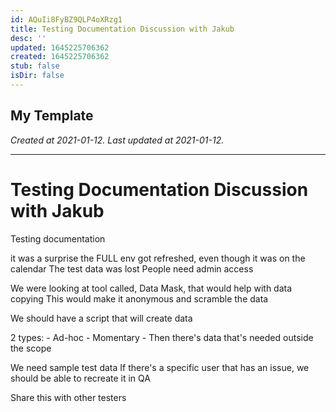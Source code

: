 ```yaml
---
id: AQuIi8FyBZ9QLP4oXRzg1
title: Testing Documentation Discussion with Jakub
desc: ''
updated: 1645225706362
created: 1645225706362
stub: false
isDir: false
---
```

My Template
---

_Created at 2021-01-12._
_Last updated at 2021-01-12._




---

# Testing Documentation Discussion with Jakub


Testing documentation

it was a surprise the FULL env got refreshed, even though it was on the calendar
The test data was lost
People need admin access

We were looking at tool called, Data Mask, that would help with data copying
This would make it anonymous and scramble the data

We should have a script that will create data

2 types:
\- Ad-hoc
\- Momentary
\- Then there's data that's needed outside the scope

We need sample test data
If there's a specific user that has an issue, we should be able to recreate it in QA

Share this with other testers

